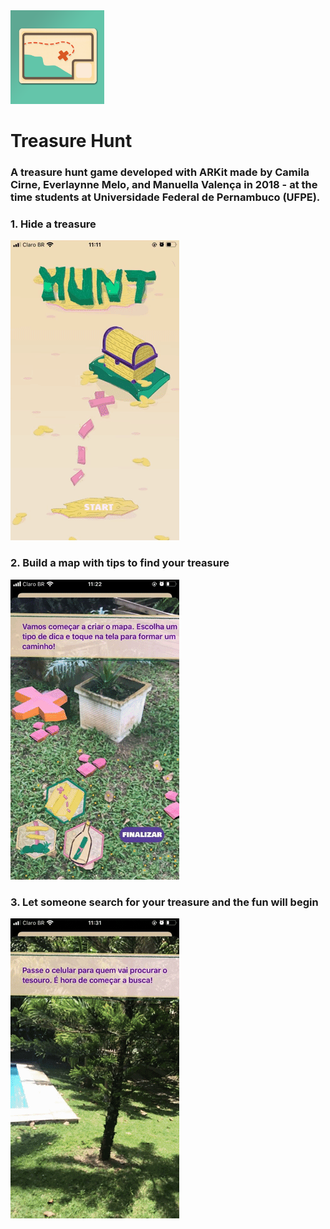 
<img src="https://github.com/manuellavalenca/treasure-hunt-AR/blob/master/TreasureHunt/TreasureHunt/Support%20files/Resources/Assets.xcassets/AppIcon.appiconset/ItunesArtwork%402x.png" width="150" height="150" />

# Treasure Hunt 
### A treasure hunt game developed with ARKit made by Camila Cirne, Everlaynne Melo, and Manuella Valença in 2018 - at the time students at Universidade Federal de Pernambuco (UFPE).

### 1. Hide a treasure
<img src="https://github.com/manuellavalenca/treasure-hunt-AR/blob/master/README_images/TreasureHuntHiding.gif"/>

### 2. Build a map with tips to find your treasure
<img src="https://github.com/manuellavalenca/treasure-hunt-AR/blob/master/README_images/TreasureHuntMap.gif" />

### 3. Let someone search for your treasure and the fun will begin
<img src="https://github.com/manuellavalenca/treasure-hunt-AR/blob/master/README_images/TreasureHuntSearching.gif" />
